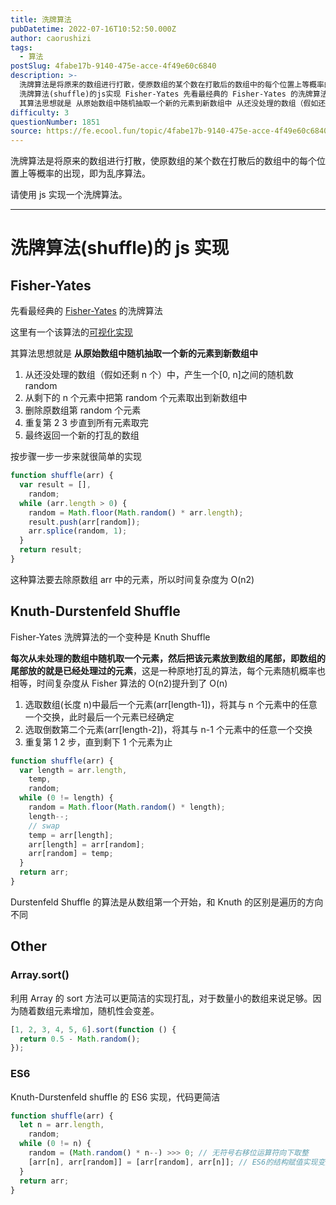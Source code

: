 ```yaml
---
title: 洗牌算法
pubDatetime: 2022-07-16T10:52:50.000Z
author: caorushizi
tags:
  - 算法
postSlug: 4fabe17b-9140-475e-acce-4f49e60c6840
description: >-
  洗牌算法是将原来的数组进行打散，使原数组的某个数在打散后的数组中的每个位置上等概率的出现，即为乱序算法。 请使用 js 实现一个洗牌算法。
  洗牌算法(shuffle)的js实现 Fisher-Yates 先看最经典的 Fisher-Yates 的洗牌算法 这里有一个该算法的可视化实现
  其算法思想就是 从原始数组中随机抽取一个新的元素到新数组中 从还没处理的数组（假如还剩n个）中，产生一个[0, n
difficulty: 3
questionNumber: 1851
source: https://fe.ecool.fun/topic/4fabe17b-9140-475e-acce-4f49e60c6840
---
```


洗牌算法是将原来的数组进行打散，使原数组的某个数在打散后的数组中的每个位置上等概率的出现，即为乱序算法。

请使用 js 实现一个洗牌算法。

---

# 洗牌算法(shuffle)的 js 实现

## Fisher-Yates

先看最经典的 [Fisher-Yates](http://en.wikipedia.org/wiki/Fisher-Yates_shuffle) 的洗牌算法

这里有一个该算法的[可视化实现](https://bost.ocks.org/mike/shuffle/)

其算法思想就是 **从原始数组中随机抽取一个新的元素到新数组中**

1. 从还没处理的数组（假如还剩 n 个）中，产生一个[0, n]之间的随机数 random
2. 从剩下的 n 个元素中把第 random 个元素取出到新数组中
3. 删除原数组第 random 个元素
4. 重复第 2 3 步直到所有元素取完
5. 最终返回一个新的打乱的数组

按步骤一步一步来就很简单的实现

```js
function shuffle(arr) {
  var result = [],
    random;
  while (arr.length > 0) {
    random = Math.floor(Math.random() * arr.length);
    result.push(arr[random]);
    arr.splice(random, 1);
  }
  return result;
}
```

这种算法要去除原数组 arr 中的元素，所以时间复杂度为 O(n2)

## Knuth-Durstenfeld Shuffle

Fisher-Yates 洗牌算法的一个变种是 Knuth Shuffle

**每次从未处理的数组中随机取一个元素，然后把该元素放到数组的尾部，即数组的尾部放的就是已经处理过的元素**，这是一种原地打乱的算法，每个元素随机概率也相等，时间复杂度从 Fisher 算法的 O(n2)提升到了 O(n)

1. 选取数组(长度 n)中最后一个元素(arr[length-1])，将其与 n 个元素中的任意一个交换，此时最后一个元素已经确定
2. 选取倒数第二个元素(arr[length-2])，将其与 n-1 个元素中的任意一个交换
3. 重复第 1 2 步，直到剩下 1 个元素为止

```js
function shuffle(arr) {
  var length = arr.length,
    temp,
    random;
  while (0 != length) {
    random = Math.floor(Math.random() * length);
    length--;
    // swap
    temp = arr[length];
    arr[length] = arr[random];
    arr[random] = temp;
  }
  return arr;
}
```

Durstenfeld Shuffle 的算法是从数组第一个开始，和 Knuth 的区别是遍历的方向不同

## Other

### Array.sort()

利用 Array 的 sort 方法可以更简洁的实现打乱，对于数量小的数组来说足够。因为随着数组元素增加，随机性会变差。

```js
[1, 2, 3, 4, 5, 6].sort(function () {
  return 0.5 - Math.random();
});
```

### ES6

Knuth-Durstenfeld shuffle 的 ES6 实现，代码更简洁

```js
function shuffle(arr) {
  let n = arr.length,
    random;
  while (0 != n) {
    random = (Math.random() * n--) >>> 0; // 无符号右移位运算符向下取整
    [arr[n], arr[random]] = [arr[random], arr[n]]; // ES6的结构赋值实现变量互换
  }
  return arr;
}
```
